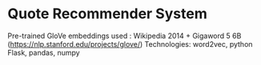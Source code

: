# Quote Recommender System

Pre-trained GloVe embeddings used : Wikipedia 2014 + Gigaword 5 6B (https://nlp.stanford.edu/projects/glove/)
Technologies: word2vec, python Flask, pandas, numpy

